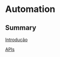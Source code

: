 # Automation

## Summary

[Introdução](https://github.com/pcfelias65-code/Automation/blob/Introdu%C3%A7%C3%A3o/README.md)

[APIs]()
